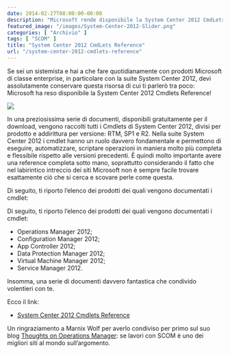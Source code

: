 ```yaml
---
date: 2014-02-27T08:00:00-00:00
description: "Microsoft rende disponibile la System Center 2012 CmdLets Reference completa, dove vengono documentati uno per uno tutti i comandi Powershell della suite."
featured_image: "/images/System-Center-2012-Slider.png"
categories: [ "Archivio" ]
tags: [ "SCOM" ]
title: "System Center 2012 CmdLets Reference"
url: "/system-center-2012-cmdlets-reference"
---
```

Se sei un sistemista e hai a che fare quotidianamente con prodotti Microsoft di classe enterprise, in particolare con la suite System Center 2012, devi assolutamente conservare questa risorsa di cui ti parlerò tra poco: Microsoft ha reso disponibile la System Center 2012 Cmdlets Reference!

![](/images/System-Center-2012-Cmdlets-Reference.png)

In una preziosissima serie di documenti, disponibili gratuitamente per il download, vengono raccolti tutti i Cmdlets di System Center 2012, divisi per prodotto e addirittura per versione: RTM, SP1 e R2.
Nella suite System Center 2012 i cmdlet hanno un ruolo davvero fondamentale e permettono di eseguire, automatizzare, scriptare operazioni in maniera molto più completa e flessibile rispetto alle versioni precedenti. È quindi molto importante avere una reference completa sotto mano, soprattutto considerando il fatto che nel labirintico intreccio dei siti Microsoft non è sempre facile trovare esattamente ciò che si cerca e scovare perle come questa.

Di seguito, ti riporto l’elenco dei prodotti dei quali vengono documentati i cmdlet:

Di seguito, ti riporto l’elenco dei prodotti dei quali vengono documentati i cmdlet:
- Operations Manager 2012;
- Configuration Manager 2012;
- App Controller 2012;
- Data Protection Manager 2012;
- Virtual Machine Manager 2012;
- Service Manager 2012.

Insomma, una serie di documenti davvero fantastica che condivido volentieri con te.

Ecco il link:
- [System Center 2012 Cmdlets Reference](http://www.microsoft.com/en-us/download/details.aspx?id=41196)

Un ringraziamento a Marnix Wolf per averlo condiviso per primo sul suo blog [Thoughts on Operations Manager](http://thoughtsonopsmgr.blogspot.it/): se lavori con SCOM è uno dei migliori siti al mondo sull’argomento.

